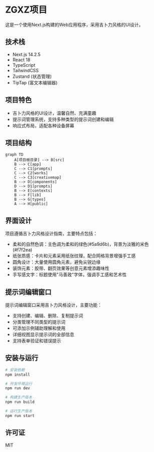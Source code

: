 # ZGXZ项目

这是一个使用Next.js构建的Web应用程序，采用吉卜力风格的UI设计。

## 技术栈

- Next.js 14.2.5
- React 18
- TypeScript
- TailwindCSS
- Zustand (状态管理)
- TipTap (富文本编辑器)

## 项目特色

- 吉卜力风格的UI设计，温馨自然、充满童趣
- 提示词管理系统，支持多种类型的提示词创建和编辑
- 响应式布局，适配各种设备屏幕

## 项目结构

```mermaid
graph TD
    A[项目根目录] --> B[src]
    B --> C[app]
    C --> C1[prompts]
    C --> C2[works]
    C --> C3[creativemap]
    B --> D[components]
    D --> D1[prompts]
    B --> E[contexts]
    B --> F[lib]
    B --> G[types]
    A --> H[public]
```

## 界面设计

项目遵循吉卜力风格设计指南，主要特点包括：

- 柔和的自然色调：主色调为柔和的绿色(#5a9d6b)，背景为淡雅的米色(#f7f2ea)
- 纸张质感：卡片和元素采用纸张纹理，配合网格背景增强手工感
- 圆角设计：大量使用圆角元素，避免尖锐边缘
- 装饰元素：胶带、翻页效果等创意元素增添趣味性
- 手写感文字：标题使用"马善政"字体，强调手工感和艺术性

## 提示词编辑窗口

提示词编辑窗口采用吉卜力风格设计，主要功能：

- 支持创建、编辑、删除、复制提示词
- 分类管理不同类型的提示词
- 可添加示例辅助理解和使用
- 详细视图显示提示词的全部信息
- 支持表单验证和错误提示

## 安装与运行

```bash
# 安装依赖
npm install

# 开发环境运行
npm run dev

# 构建生产版本
npm run build

# 运行生产版本
npm run start
```

## 许可证

MIT 